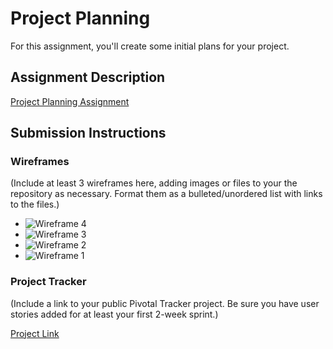 # Project Planning
For this assignment, you'll create some initial plans for your project.

## Assignment Description
[Project Planning Assignment](https://education.launchcode.org/liftoff/assignments/planning/)

## Submission Instructions

### Wireframes

(Include at least 3 wireframes here, adding images or files to your the repository as necessary. Format them as a bulleted/unordered list with links to the files.)

* ![Wireframe 4](/images/20180731_172838.jpg)
* ![Wireframe 3](/images/20180731_172825.jpg)
* ![Wireframe 2](/images/20180731_172812.jpg)
* ![Wireframe 1](/images/20180731_172757.jpg)


### Project Tracker

(Include a link to your public Pivotal Tracker project. Be sure you have user stories added for at least your first 2-week sprint.)

[Project Link](https://github.com/lilsan23/liftoff-assignments/projects/1)